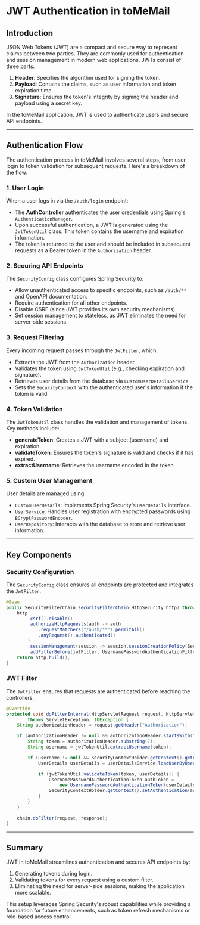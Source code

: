 # JWT Authentication in toMeMail

## Introduction

JSON Web Tokens (JWT) are a compact and secure way to represent claims between two parties. They are commonly used for authentication and session management in modern web applications. JWTs consist of three parts:

1. **Header**: Specifies the algorithm used for signing the token.
2. **Payload**: Contains the claims, such as user information and token expiration time.
3. **Signature**: Ensures the token's integrity by signing the header and payload using a secret key.

In the toMeMail application, JWT is used to authenticate users and secure API endpoints.

---

## Authentication Flow

The authentication process in toMeMail involves several steps, from user login to token validation for subsequent requests. Here's a breakdown of the flow:

### 1. User Login

When a user logs in via the `/auth/login` endpoint:
- The **AuthController** authenticates the user credentials using Spring's `AuthenticationManager`.
- Upon successful authentication, a JWT is generated using the `JwtTokenUtil` class. This token contains the username and expiration information.
- The token is returned to the user and should be included in subsequent requests as a Bearer token in the `Authorization` header.

### 2. Securing API Endpoints

The `SecurityConfig` class configures Spring Security to:
- Allow unauthenticated access to specific endpoints, such as `/auth/**` and OpenAPI documentation.
- Require authentication for all other endpoints.
- Disable CSRF (since JWT provides its own security mechanisms).
- Set session management to stateless, as JWT eliminates the need for server-side sessions.

### 3. Request Filtering

Every incoming request passes through the `JwtFilter`, which:
- Extracts the JWT from the `Authorization` header.
- Validates the token using `JwtTokenUtil` (e.g., checking expiration and signature).
- Retrieves user details from the database via `CustomUserDetailsService`.
- Sets the `SecurityContext` with the authenticated user's information if the token is valid.

### 4. Token Validation

The `JwtTokenUtil` class handles the validation and management of tokens. Key methods include:
- **generateToken**: Creates a JWT with a subject (username) and expiration.
- **validateToken**: Ensures the token's signature is valid and checks if it has expired.
- **extractUsername**: Retrieves the username encoded in the token.

### 5. Custom User Management

User details are managed using:
- `CustomUserDetails`: Implements Spring Security's `UserDetails` interface.
- `UserService`: Handles user registration with encrypted passwords using `BCryptPasswordEncoder`.
- `UserRepository`: Interacts with the database to store and retrieve user information.

---

## Key Components

### Security Configuration
The `SecurityConfig` class ensures all endpoints are protected and integrates the `JwtFilter`.
```java
@Bean
public SecurityFilterChain securityFilterChain(HttpSecurity http) throws Exception {
    http
        .csrf().disable()
        .authorizeHttpRequests(auth -> auth
            .requestMatchers("/auth/**").permitAll()
            .anyRequest().authenticated()
        )
        .sessionManagement(session -> session.sessionCreationPolicy(SessionCreationPolicy.STATELESS))
        .addFilterBefore(jwtFilter, UsernamePasswordAuthenticationFilter.class);
    return http.build();
}
```

### JWT Filter
The `JwtFilter` ensures that requests are authenticated before reaching the controllers.
```java
@Override
protected void doFilterInternal(HttpServletRequest request, HttpServletResponse response, FilterChain chain)
        throws ServletException, IOException {
    String authorizationHeader = request.getHeader("Authorization");

    if (authorizationHeader != null && authorizationHeader.startsWith("Bearer ")) {
        String token = authorizationHeader.substring(7);
        String username = jwtTokenUtil.extractUsername(token);

        if (username != null && SecurityContextHolder.getContext().getAuthentication() == null) {
            UserDetails userDetails = userDetailsService.loadUserByUsername(username);

            if (jwtTokenUtil.validateToken(token, userDetails)) {
                UsernamePasswordAuthenticationToken authToken =
                    new UsernamePasswordAuthenticationToken(userDetails, null, userDetails.getAuthorities());
                SecurityContextHolder.getContext().setAuthentication(authToken);
            }
        }
    }

    chain.doFilter(request, response);
}
```

---

## Summary

JWT in toMeMail streamlines authentication and secures API endpoints by:
1. Generating tokens during login.
2. Validating tokens for every request using a custom filter.
3. Eliminating the need for server-side sessions, making the application more scalable.

This setup leverages Spring Security's robust capabilities while providing a foundation for future enhancements, such as token refresh mechanisms or role-based access control.

